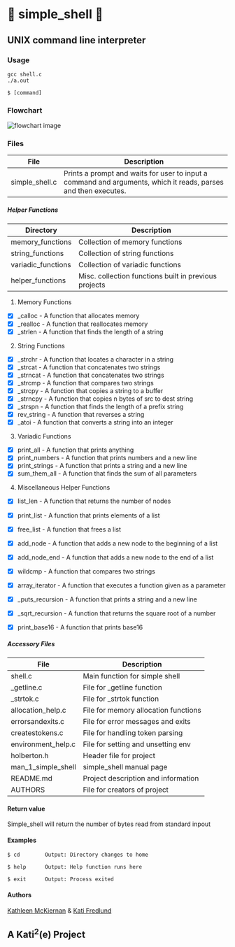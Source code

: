 # :shell: simple\_shell :shell:

## UNIX command line interpreter

### **Usage**
```
gcc shell.c
./a.out

$ [command]

```

### Flowchart
![flowchart image](https://i.imgur.com/39E2oKs.jpg)

### Files

File | Description
-------|----------------------
simple\_shell.c | Prints a prompt and waits for user to input a command and arguments, which it reads, parses and then executes.

##### Helper Functions

Directory | Description
-------|----------------------
memory\_functions | Collection of memory functions
string\_functions | Collection of string functions
variadic\_functions | Collection of variadic functions
helper\_functions | Misc. collection functions built in previous projects

1. Memory Functions
- [x] \_calloc - A function that allocates memory
- [x] \_realloc - A function that reallocates memory
- [x] \_strlen - A function that finds the length of a string
2. String Functions
- [x] \_strchr - A function that locates a character in a string
- [x] \_strcat - A function that concatenates two strings
- [x] \_strncat - A function that concatenates two strings
- [x] \_strcmp - A function that compares two strings
- [x] \_strcpy - A function that copies a string to a buffer
- [x] \_strncpy - A function that copies n bytes of src to dest string
- [x] \_strspn - A function that finds the length of a prefix string
- [x] rev_string - A function that reverses a string
- [x] \_atoi - A function that converts a string into an integer
3. Variadic Functions
- [x] print_all - A function that prints anything
- [x] print_numbers - A function that prints numbers and a new line
- [x] print_strings - A function that prints a string and a new line
- [x] sum_them_all - A function that finds the sum of all parameters
4. Miscellaneous Helper Functions
- [x] list_len - A function that returns the number of nodes
- [x] print_list - A function that prints elements of a list
- [x] free_list - A function that frees a list
- [x] add_node - A function that adds a new node to the beginning of a list
- [x] add_node_end - A function that adds a new node to the end of a list
- [x] wildcmp - A function that compares two strings
- [x] array_iterator - A function that executes a function given as a parameter
- [x] \_puts_recursion - A function that prints a string and a new line
- [x] \_sqrt_recursion - A function that returns the square root of a number
- [x] print_base16 - A function that prints base16


##### Accessory Files

File | Description
-------|----------------------
shell.c | Main function for simple shell
\_getline.c | File for \_getline function
\_strtok.c | File for \_strtok function
allocation_help.c | File for memory allocation functions
errorsandexits.c | File for error messages and exits
createstokens.c | File for handling token parsing
environment_help.c | File for setting and unsetting env
holberton.h | Header file for project
man\_1\_simple\_shell | simple\_shell manual page
README.md | Project description and information
AUTHORS | File for creators of project


#### Return value
Simple\_shell will return the number of bytes read from standard inpout

#### Examples
```
$ cd		Output: Directory changes to home

$ help		Output: Help function runs here

$ exit		Output: Process exited
```

#### Authors
[Kathleen McKiernan](https://github.com/KathleenRMcK) & [Kati Fredlund](https://github.com/KFredlund)

## A Kati<sup>2</sup>\(e\) Project
